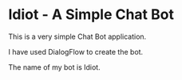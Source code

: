 # Idiot - A Simple Chat Bot

This is a very simple Chat Bot application.

I have used DialogFlow to create the bot.

The name of my bot is Idiot.
